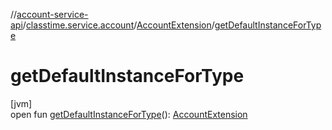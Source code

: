 //[account-service-api](../../../index.md)/[classtime.service.account](../index.md)/[AccountExtension](index.md)/[getDefaultInstanceForType](get-default-instance-for-type.md)

# getDefaultInstanceForType

[jvm]\
open fun [getDefaultInstanceForType](get-default-instance-for-type.md)(): [AccountExtension](index.md)
